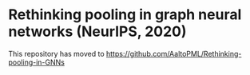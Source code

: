 # Rethinking pooling in graph neural networks (NeurIPS, 2020)
This repository has moved to https://github.com/AaltoPML/Rethinking-pooling-in-GNNs
